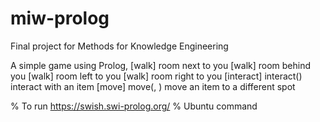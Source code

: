 # miw-prolog
Final project for Methods for Knowledge Engineering

A simple game using Prolog,
[walk] <straight> room next to you
[walk] <back> room behind you
[walk] <left> room left to you
[walk] <right> room right to you
[interact] interact(<item>) interact with an item
[move] move(<item>, <spot>) move an item to a different spot

% To run https://swish.swi-prolog.org/
% Ubuntu command <swipl>
